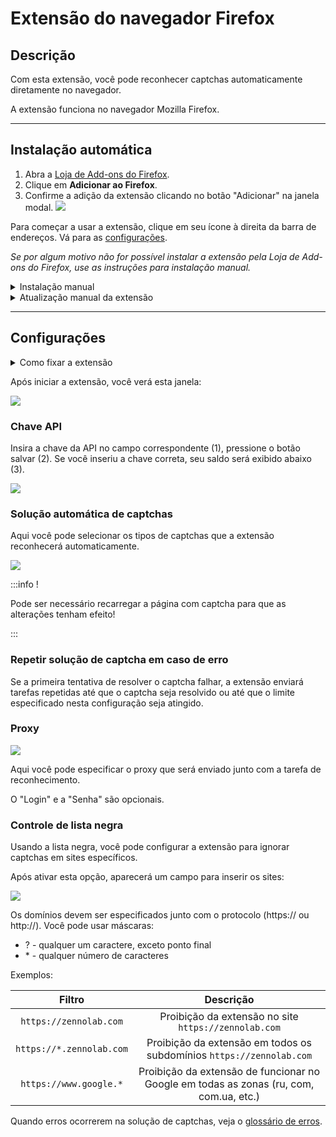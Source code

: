 ﻿---
sidebar_position: 1
sidebar_label: Firefox browser extension
---

# Extensão do navegador Firefox

## Descrição
Com esta extensão, você pode reconhecer captchas automaticamente diretamente no navegador.

A extensão funciona no navegador Mozilla Firefox.

-----
## Instalação automática
1. Abra a [Loja de Add-ons do Firefox](https://addons.mozilla.org/en-US/firefox/addon/capmonster-cloud/).
2. Clique em **Adicionar ao Firefox**.
3. Confirme a adição da extensão clicando no botão "Adicionar" na janela modal.
   ![](./images/extension-main-firefox/modal.png)

Para começar a usar a extensão, clique em seu ícone à direita da barra de endereços. Vá para as [configurações](extension-firefox.md#configurações).

*Se por algum motivo não for possível instalar a extensão pela Loja de Add-ons do Firefox, use as instruções para instalação manual.*

<details>
    <summary>Instalação manual</summary>

1. Baixe o [arquivo com a extensão](https://zenno.link/firefox-actual-build).

2. Abra o navegador Firefox e vá trabalhar com as extensões:
   ![](./images/extension-main-firefox/extension-menu.png)
   
3. Clique no botão de engrenagem e, na lista suspensa que se abre, selecione "Instalar add-on a partir do arquivo..."
   ![](./images/extension-main-firefox/extension-installation.png)
   
4. Selecione o arquivo baixado com a extensão.

5. Após baixar a extensão, vá para "Gerenciar suas Extensões" e clique na extensão instalada.
   ![](./images/extension-main-firefox/extension1.png)
   
6. Vá para a aba "Permissões" e certifique-se de que todas as permissões estão concedidas.
   ![](./images/extension-main-firefox/extension2.png)
</details>

<details>
    <summary>Atualização manual da extensão</summary>

Se você estiver instalando a extensão sobre a versão anterior, ao atualizar os arquivos originais da extensão, também precisará clicar no botão de atualização na página "Extensões" (como abrir esta página está descrito acima na seção "Instalação manual").
</details>

-----
## Configurações
<details>
    <summary>Como fixar a extensão</summary>

Por padrão, uma extensão recém-instalada é fixada automaticamente no painel do navegador. 
   ![](./images/extension-main-firefox/extension-panel.png)
</details>

Após iniciar a extensão, você verá esta janela:

![](./images/extension-main-firefox/ext.screen.enf.png)
### <a name="id-browserextension-apikey"></a>Chave API
Insira a chave da API no campo correspondente (1), pressione o botão salvar (2). Se você inseriu a chave correta, seu saldo será exibido abaixo (3).

![](./images/extension-main-firefox/api-key.png)
### <a name="id-browserextension-automaticcaptchasolving"></a>Solução automática de captchas
Aqui você pode selecionar os tipos de captchas que a extensão reconhecerá automaticamente.

![](./images/extension-main-firefox/extension.examplef.png)

:::info !

Pode ser necessário recarregar a página com captcha para que as alterações tenham efeito!

:::
### <a name="id-browserextension-repeatcaptchasolvingincaseofanerror"></a>Repetir solução de captcha em caso de erro
Se a primeira tentativa de resolver o captcha falhar, a extensão enviará tarefas repetidas até que o captcha seja resolvido ou até que o limite especificado nesta configuração seja atingido.
### <a name="id-browserextension-proxy"></a>Proxy
![](./images/extension-main-firefox/proxy.png) 

Aqui você pode especificar o proxy que será enviado junto com a tarefa de reconhecimento.

O "Login" e a "Senha" são opcionais.
### <a name="id-browserextension-blacklistcontrol"></a>Controle de lista negra
Usando a lista negra, você pode configurar a extensão para ignorar captchas em sites específicos.

Após ativar esta opção, aparecerá um campo para inserir os sites:

![](./images/extension-main-firefox/blacklist-control.png)

Os domínios devem ser especificados junto com o protocolo (https:// ou http://).
Você pode usar máscaras:

- ? - qualquer um caractere, exceto ponto final
- \* - qualquer número de caracteres

Exemplos:

|**Filtro**|**Descrição**|
| :-: | :-: |
|`https://zennolab.com`|Proibição da extensão no site `https://zennolab.com`|
|`https://*.zennolab.com`|Proibição da extensão em todos os subdomínios `https://zennolab.com`|
|`https://www.google.*`|Proibição da extensão de funcionar no Google em todas as zonas (ru, com, com.ua, etc.)|

Quando erros ocorrerem na solução de captchas, veja o [glossário de erros](/api/api-errors.md).